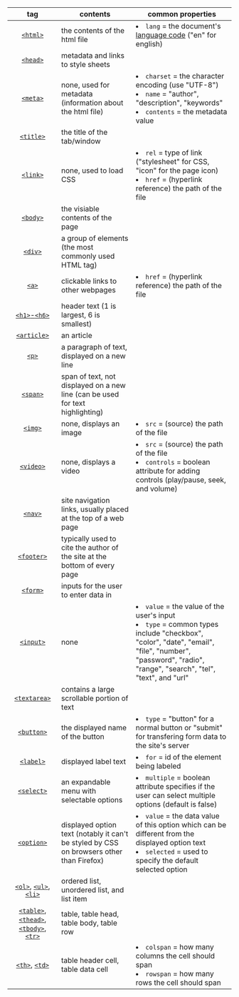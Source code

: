 |                                                                                                                                                       tag                                                                                                                                                        | contents                                                                                 | common properties                                                                                                                                                                                       |
| :--------------------------------------------------------------------------------------------------------------------------------------------------------------------------------------------------------------------------------------------------------------------------------------------------------------: | ---------------------------------------------------------------------------------------- | ------------------------------------------------------------------------------------------------------------------------------------------------------------------------------------------------------- |
|                                                                                                                    [`<html>`](https://developer.mozilla.org/en-US/docs/Web/HTML/Element/html)                                                                                                                    | the contents of the html file                                                            | <li> `lang` = the document's [language code](https://en.wikipedia.org/wiki/List_of_ISO_639-1_codes) ("en" for english)                                                                                  |
|                                                                                                                    [`<head>`](https://developer.mozilla.org/en-US/docs/Web/HTML/Element/head)                                                                                                                    | metadata and links to style sheets                                                       |                                                                                                                                                                                                         |
|                                                                                                                    [`<meta>`](https://developer.mozilla.org/en-US/docs/Web/HTML/Element/meta)                                                                                                                    | none, used for metadata (information about the html file)                                | <li> `charset` = the character encoding (use "UTF-8")<li> `name` = "author", "description", "keywords"<li> `contents` = the metadata value                                                              |
|                                                                                                                   [`<title>`](https://developer.mozilla.org/en-US/docs/Web/HTML/Element/title)                                                                                                                   | the title of the tab/window                                                              |                                                                                                                                                                                                         |
|                                                                                                                    [`<link>`](https://developer.mozilla.org/en-US/docs/Web/HTML/Element/link)                                                                                                                    | none, used to load CSS                                                                   | <li> `rel` = type of link ("stylesheet" for CSS, "icon" for the page icon)<li> `href` = (hyperlink reference) the path of the file                                                                      |
|                                                                                                                    [`<body>`](https://developer.mozilla.org/en-US/docs/Web/HTML/Element/body)                                                                                                                    | the visiable contents of the page                                                        |                                                                                                                                                                                                         |
|                                                                                                                     [`<div>`](https://developer.mozilla.org/en-US/docs/Web/HTML/Element/div)                                                                                                                     | a group of elements (the most commonly used HTML tag)                                    |
|                                                                                                                       [`<a>`](https://developer.mozilla.org/en-US/docs/Web/HTML/Element/a)                                                                                                                       | clickable links to other webpages                                                        | <li> `href` = (hyperlink reference) the path of the file                                                                                                                                                |
|                                                                                                           [`<h1>`-`<h6>`](https://developer.mozilla.org/en-US/docs/Web/HTML/Element/heading_elements)                                                                                                            | header text (1 is largest, 6 is smallest)                                                |                                                                                                                                                                                                         |
|                                                                                                                 [`<article>`](https://developer.mozilla.org/en-US/docs/Web/HTML/Element/article)                                                                                                                 | an article                                                                               |                                                                                                                                                                                                         |
|                                                                                                                       [`<p>`](https://developer.mozilla.org/en-US/docs/Web/HTML/Element/p)                                                                                                                       | a paragraph of text, displayed on a new line                                             |                                                                                                                                                                                                         |
|                                                                                                                    [`<span>`](https://developer.mozilla.org/en-US/docs/Web/HTML/Element/span)                                                                                                                    | span of text, not displayed on a new line (can be used for text highlighting)            |                                                                                                                                                                                                         |
|                                                                                                                     [`<img>`](https://developer.mozilla.org/en-US/docs/Web/HTML/Element/img)                                                                                                                     | none, displays an image                                                                  | <li> `src` = (source) the path of the file                                                                                                                                                              |
|                                                                                                                   [`<video>`](https://developer.mozilla.org/en-US/docs/Web/HTML/Element/video)                                                                                                                   | none, displays a video                                                                   | <li> `src` = (source) the path of the file <li> `controls` = boolean attribute for adding controls (play/pause, seek, and volume)                                                                       |
|                                                                                                                     [`<nav>`](https://developer.mozilla.org/en-US/docs/Web/HTML/Element/nav)                                                                                                                     | site navigation links, usually placed at the top of a web page                           |                                                                                                                                                                                                         |
|                                                                                                                  [`<footer>`](https://developer.mozilla.org/en-US/docs/Web/HTML/Element/footer)                                                                                                                  | typically used to cite the author of the site at the bottom of every page                |                                                                                                                                                                                                         |
|                                                                                                                    [`<form>`](https://developer.mozilla.org/en-US/docs/Web/HTML/Element/form)                                                                                                                    | inputs for the user to enter data in                                                     |                                                                                                                                                                                                         |
|                                                                                                                   [`<input>`](https://developer.mozilla.org/en-US/docs/Web/HTML/Element/input)                                                                                                                   | none                                                                                     | <li> `value` = the value of the user's input<li> `type` = common types include "checkbox", "color", "date", "email", "file", "number", "password", "radio", "range", "search", "tel", "text", and "url" |
|                                                                                                                [`<textarea>`](https://developer.mozilla.org/en-US/docs/Web/HTML/Element/textarea)                                                                                                                | contains a large scrollable portion of text                                              |                                                                                                                                                                                                         |
|                                                                                                                  [`<button>`](https://developer.mozilla.org/en-US/docs/Web/HTML/Element/button)                                                                                                                  | the displayed name of the button                                                         | <li> `type` = "button" for a normal button or "submit" for transfering form data to the site's server                                                                                                   |
|                                                                                                                   [`<label>`](https://developer.mozilla.org/en-US/docs/Web/HTML/Element/label)                                                                                                                   | displayed label text                                                                     | <li> `for` = id of the element being labeled                                                                                                                                                            |
|                                                                                                                  [`<select>`](https://developer.mozilla.org/en-US/docs/Web/HTML/Element/select)                                                                                                                  | an expandable menu with selectable options                                               | <li> `multiple` = boolean attribute specifies if the user can select multiple options (default is false)                                                                                                |
|                                                                                                                  [`<option>`](https://developer.mozilla.org/en-US/docs/Web/HTML/Element/option)                                                                                                                  | displayed option text (notably it can't be styled by CSS on browsers other than Firefox) | <li> `value` = the data value of this option which can be different from the displayed option text<li> `selected` = used to specify the default selected option                                         |
|                                              [`<ol>`](https://developer.mozilla.org/en-US/docs/Web/HTML/Element/ol), [`<ul>`](https://developer.mozilla.org/en-US/docs/Web/HTML/Element/ul), [`<li>`](https://developer.mozilla.org/en-US/docs/Web/HTML/Element/li)                                              | ordered list, unordered list, and list item                                              |                                                                                                                                                                                                         |
| [`<table>`](https://developer.mozilla.org/en-US/docs/Web/HTML/Element/table), [`<thead>`](https://developer.mozilla.org/en-US/docs/Web/HTML/Element/thead), [`<tbody>`](https://developer.mozilla.org/en-US/docs/Web/HTML/Element/tbody), [`<tr>`](https://developer.mozilla.org/en-US/docs/Web/HTML/Element/tr) | table, table head, table body, table row                                                 |                                                                                                                                                                                                         |
|                                                                                  [`<th>`](https://developer.mozilla.org/en-US/docs/Web/HTML/Element/th), [`<td>`](https://developer.mozilla.org/en-US/docs/Web/HTML/Element/td)                                                                                  | table header cell, table data cell                                                       | <li> `colspan` = how many columns the cell should span<li> `rowspan` = how many rows the cell should span                                                                                               |
